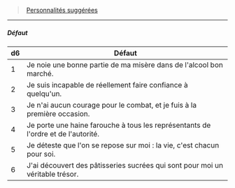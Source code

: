 ﻿---
!Generic
Id: background_misereux_hd.md#défaut
ParentLink: background_misereux_hd.md#personnalités-suggérées
Name: Défaut
ParentName: Personnalités suggérées
NameLevel: 5
---
> [Personnalités suggérées](hd_background_misereux_personnalites_suggerees.md)

---

##### Défaut

|d6|Défaut|
|---|---|
|1|Je noie une bonne partie de ma misère dans de l'alcool bon marché.|
|2|Je suis incapable de réellement faire confiance à quelqu'un.|
|3|Je n'ai aucun courage pour le combat, et je fuis à la première occasion.|
|4|Je porte une haine farouche à tous les représentants de l'ordre et de l'autorité.|
|5|Je déteste que l'on se repose sur moi : la vie, c'est chacun pour soi.|
|6|J'ai découvert des pâtisseries sucrées qui sont pour moi un véritable trésor.|

